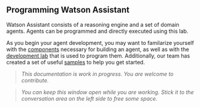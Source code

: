 ## Programming Watson Assistant

Watson Assistant consists of a reasoning engine and a set of domain agents. Agents can be programmed and directly executed using this lab. 

As you begin your agent development, you may want to familarize yourself with the [components](Components.md) necessary for building an agent, as well as with the [development lab](DevelopmentLab.md) that is used to program them. Additionally, our team has created a set of useful [samples](Samples.md) to help you get started.

> _This documentation is work in progress. You are welcome to contribute._

> _You can keep this window open while you are working. Stick it to the conversation area on the left side to free some space._
